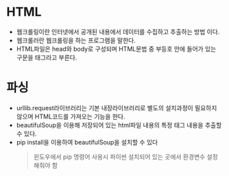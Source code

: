 # HTML

- 웹크롤링이란 인터넷에서 공개된 내용에서 데이터를 수집하고 추출하는 방법 이다.
- 웹크롤러란 웹크롤링을 하는 프로그램을 말한다.
- HTML파일은 head와 body로 구성되며 HTML문법 중 부등호 안에 들어가 있는 구문을 태그라고 부른다.

# 파싱

- urllib.request라이브러리는 기본 내장라이브러리로 별도의 설치과정이 필요하지 않으며 HTML코드를 가져오는 기능을 한다.
- beautifulSoup을 이용해 저장되어 있는 html파일 내용의 특정 태그 내용을 추출할 수 있다.
- pip install을 이용하여 beautifulSoup을 설치할 수 있다
  > 윈도우에서 pip 명령어 사용시 파이썬 설치되어 있는 곳에서 환경변수 설정 해줘야 함
